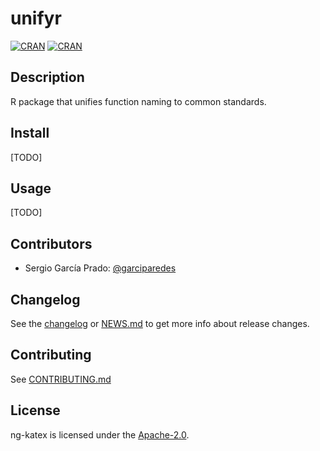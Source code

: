 # unifyr
[![CRAN](https://img.shields.io/cran/v/unifyr.svg)](https://CRAN.R-project.org/package=unifyr)
[![CRAN](https://img.shields.io/cran/l/unifyr.svg)](https://github.com/garciparedes/unifyr/blob/master/LICENSE)

## Description
R package that unifies function naming to common standards.

## Install
[TODO]

## Usage
[TODO]

## Contributors

- Sergio García Prado: [@garciparedes](https://garciparedes.me)

## Changelog

See the [changelog](https://github.com/garciparedes/ng-katex/releases) or [NEWS.md](https://github.com/garciparedes/unifyr/blob/master/NEWS.md) to get more info about release changes.

## Contributing

See [CONTRIBUTING.md](https://github.com/garciparedes/unifyr/blob/master/CONTRIBUTING.md)

## License

ng-katex is licensed under the [Apache-2.0](https://github.com/garciparedes/unifyr/blob/master/LICENSE).

